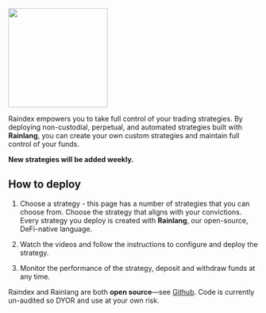 <img style="width:200px;" src="/_images/raindex.png" />

Raindex empowers you to take full control of your trading strategies. By deploying non-custodial, perpetual, and automated strategies built with **Rainlang**, you can create your own custom strategies and maintain full control of your funds.

**New strategies will be added weekly.**

## How to deploy

1. Choose a strategy - this page has a number of strategies that you can choose from. Choose the strategy that aligns with your convictions. Every strategy you deploy is created with **Rainlang**, our open-source, DeFi-native language.

2. Watch the videos and follow the instructions to configure and deploy the strategy.

3. Monitor the performance of the strategy, deposit and withdraw funds at any time.

Raindex and Rainlang are both **open source**—see [Github](https://github.com/rainlanguage). Code is currently un-audited so DYOR and use at your own risk.
